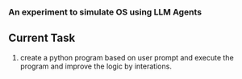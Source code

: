 ### An experiment to simulate OS using LLM Agents

## Current Task
1. create a python program based on user prompt and execute the program and improve the logic by interations.
